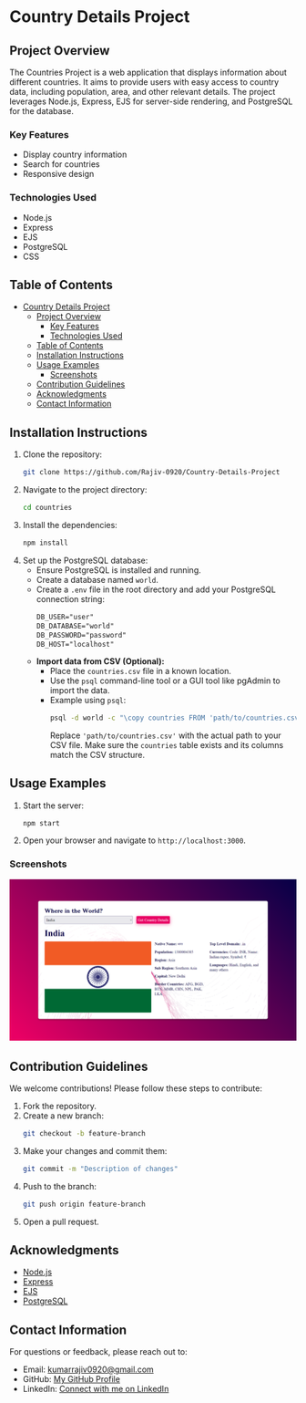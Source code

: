 # Country Details Project

## Project Overview

The Countries Project is a web application that displays information about different countries. It aims to provide users with easy access to country data, including population, area, and other relevant details. The project leverages Node.js, Express, EJS for server-side rendering, and PostgreSQL for the database.

### Key Features
- Display country information
- Search for countries
- Responsive design

### Technologies Used
- Node.js
- Express
- EJS
- PostgreSQL
- CSS

## Table of Contents
- [Country Details Project](#country-details-project)
  - [Project Overview](#project-overview)
    - [Key Features](#key-features)
    - [Technologies Used](#technologies-used)
  - [Table of Contents](#table-of-contents)
  - [Installation Instructions](#installation-instructions)
  - [Usage Examples](#usage-examples)
    - [Screenshots](#screenshots)
  - [Contribution Guidelines](#contribution-guidelines)
  - [Acknowledgments](#acknowledgments)
  - [Contact Information](#contact-information)

## Installation Instructions

1. Clone the repository:
    ```sh
    git clone https://github.com/Rajiv-0920/Country-Details-Project 
    ```
2. Navigate to the project directory:
    ```sh
    cd countries
    ```
3. Install the dependencies:
    ```sh
    npm install
    ```
4. Set up the PostgreSQL database:
    - Ensure PostgreSQL is installed and running.
    - Create a database named `world`.
    - Create a `.env` file in the root directory and add your PostgreSQL connection string:
        ```env
        DB_USER="user"
        DB_DATABASE="world"
        DB_PASSWORD="password"
        DB_HOST="localhost"
        ```
    - **Import data from CSV (Optional):**
        - Place the `countries.csv` file in a known location.
        - Use the `psql` command-line tool or a GUI tool like pgAdmin to import the data.
        - Example using `psql`:
            ```sh
            psql -d world -c "\copy countries FROM 'path/to/countries.csv' DELIMITER ',' CSV HEADER;"
            ```
            Replace `'path/to/countries.csv'` with the actual path to your CSV file.  Make sure the `countries` table exists and its columns match the CSV structure.

## Usage Examples

1. Start the server:
    ```sh
    npm start
    ```
2. Open your browser and navigate to `http://localhost:3000`.

### Screenshots
![Home Page](./public/screenshot/image.png)

## Contribution Guidelines

We welcome contributions! Please follow these steps to contribute:

1. Fork the repository.
2. Create a new branch:
    ```sh
    git checkout -b feature-branch
    ```
3. Make your changes and commit them:
    ```sh
    git commit -m "Description of changes"
    ```
4. Push to the branch:
    ```sh
    git push origin feature-branch
    ```
5. Open a pull request.

## Acknowledgments

- [Node.js](https://nodejs.org/)
- [Express](https://expressjs.com/)
- [EJS](https://ejs.co/)
- [PostgreSQL](https://www.postgresql.org/)

## Contact Information

For questions or feedback, please reach out to:

- Email: kumarrajiv0920@gmail.com
- GitHub: [My GitHub Profile](https://github.com/rajiv-0920)
- LinkedIn: [Connect with me on LinkedIn](https://www.linkedin.com/in/rajiv4373)

